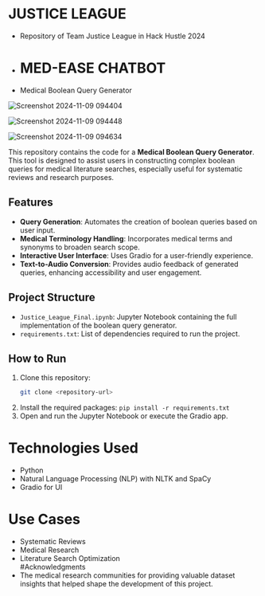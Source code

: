 # JUSTICE LEAGUE
- Repository of Team Justice League in Hack Hustle 2024
- # MED-EASE CHATBOT
- Medical Boolean Query Generator

![Screenshot 2024-11-09 094404](https://github.com/user-attachments/assets/a03bff59-c173-477f-ad61-5d33d852b61c)


![Screenshot 2024-11-09 094448](https://github.com/user-attachments/assets/f4de2d79-31ba-4605-a432-a5eafc308ede)



![Screenshot 2024-11-09 094634](https://github.com/user-attachments/assets/4f08bf94-4146-4b55-88c6-3f2423010354)


This repository contains the code for a **Medical Boolean Query Generator**. This tool is designed to assist users in constructing complex boolean queries for medical literature searches, especially useful for systematic reviews and research purposes.

## Features
- **Query Generation**: Automates the creation of boolean queries based on user input.
- **Medical Terminology Handling**: Incorporates medical terms and synonyms to broaden search scope.
- **Interactive User Interface**: Uses Gradio for a user-friendly experience.
- **Text-to-Audio Conversion**: Provides audio feedback of generated queries, enhancing accessibility and user engagement.  

## Project Structure
- `Justice_League_Final.ipynb`: Jupyter Notebook containing the full implementation of the boolean query generator.
- `requirements.txt`: List of dependencies required to run the project.

## How to Run
1. Clone this repository:
   ```bash
   git clone <repository-url>
2. Install the required packages:
`pip install -r requirements.txt`
3. Open and run the Jupyter Notebook or execute the Gradio app.
# Technologies Used  
- Python 
- Natural Language Processing (NLP) with NLTK and SpaCy  
- Gradio for UI  
# Use Cases   
- Systematic Reviews   
- Medical Research    
- Literature Search Optimization    
#Acknowledgments
- The medical research communities for providing valuable dataset insights that helped shape the development of this project.  


